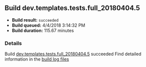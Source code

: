 ## Build dev.templates.tests.full_20180404.5
- **Build result:** `succeeded`
- **Build queued:** 4/4/2018 3:14:32 PM
- **Build duration:** 115.67 minutes
### Details
Build [dev.templates.tests.full_20180404.5](https://winappstudio.visualstudio.com/web/build.aspx?pcguid=a4ef43be-68ce-4195-a619-079b4d9834c2&builduri=vstfs%3a%2f%2f%2fBuild%2fBuild%2f25391) succeeded
Find detailed information in the [build log files](https://uwpctdiags.blob.core.windows.net/buildlogs/dev.templates.tests.full_20180404.5_logs.zip)
